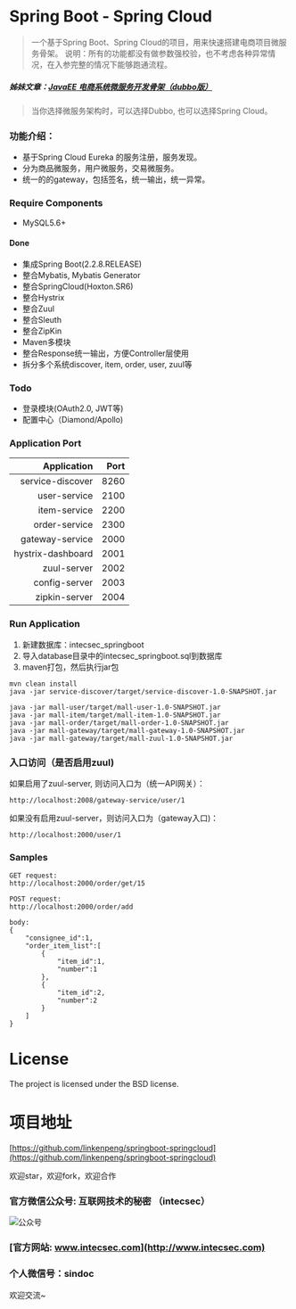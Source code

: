 # Spring Boot - Spring Cloud
> 一个基于Spring Boot、Spring Cloud的项目，用来快速搭建电商项目微服务骨架。
说明：所有的功能都没有做参数强校验，也不考虑各种异常情况，在入参完整的情况下能够跑通流程。

##### 姊妹文章：[JavaEE 电商系统微服务开发骨架（dubbo版）](https://mp.weixin.qq.com/s/Fk0h5ba0pLE7KXLGkK4gfQ)

> 当你选择微服务架构时，可以选择Dubbo, 也可以选择Spring Cloud。

### 功能介绍：
- 基于Spring Cloud Eureka 的服务注册，服务发现。
- 分为商品微服务，用户微服务，交易微服务。
- 统一的的gateway，包括签名，统一输出，统一异常。

### Require Components
- MySQL5.6+

#### Done
- 集成Spring Boot(2.2.8.RELEASE)
- 整合Mybatis, Mybatis Generator
- 整合SpringCloud(Hoxton.SR6)
- 整合Hystrix
- 整合Zuul
- 整合Sleuth
- 整合ZipKin
- Maven多模块
- 整合Response统一输出，方便Controller层使用
- 拆分多个系统discover, item, order, user, zuul等

### Todo
- 登录模块(OAuth2.0, JWT等)
- 配置中心（Diamond/Apollo)

### Application Port

Application | Port |    
-:|-:|
service-discover | 8260 |
user-service | 2100 |
item-service | 2200 |
order-service | 2300 |
gateway-service | 2000 |
hystrix-dashboard | 2001 |
zuul-server | 2002 |
config-server | 2003 |
zipkin-server | 2004 |


### Run Application
1. 新建数据库：intecsec_springboot
2. 导入database目录中的intecsec_springboot.sql到数据库
3. maven打包，然后执行jar包
``` shell
mvn clean install
java -jar service-discover/target/service-discover-1.0-SNAPSHOT.jar

java -jar mall-user/target/mall-user-1.0-SNAPSHOT.jar
java -jar mall-item/target/mall-item-1.0-SNAPSHOT.jar
java -jar mall-order/target/mall-order-1.0-SNAPSHOT.jar
java -jar mall-gateway/target/mall-gateway-1.0-SNAPSHOT.jar
java -jar mall-gateway/target/mall-zuul-1.0-SNAPSHOT.jar
```

### 入口访问（是否启用zuul)
如果启用了zuul-server, 则访问入口为（统一API网关）：
```
http://localhost:2008/gateway-service/user/1
```

如果没有启用zuul-server，则访问入口为（gateway入口)：
```
http://localhost:2000/user/1
```

### Samples
```
GET request: 
http://localhost:2000/order/get/15

POST request: 
http://localhost:2000/order/add

body:
{
    "consignee_id":1,
    "order_item_list":[
        {
            "item_id":1,
            "number":1
        },
        {
            "item_id":2,
            "number":2
        }
    ]
}

```

# License
The project is licensed under the BSD license.

# 项目地址
[https://github.com/linkenpeng/springboot-springcloud](https://github.com/linkenpeng/springboot-springcloud)

欢迎star，欢迎fork，欢迎合作

### 官方微信公众号: 互联网技术的秘密 （intecsec）
![公众号](http://www.intecsec.com/wp-content/uploads/2020/06/intecsec_wechat.jpg)
### [官方网站: www.intecsec.com](http://www.intecsec.com)
### 个人微信号：sindoc
欢迎交流~
